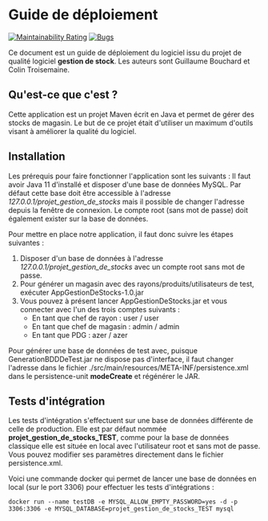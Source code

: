 # Guide de déploiement
[![Maintainability Rating](https://sonarcloud.io/api/project_badges/measure?project=AppPointage&metric=sqale_rating)](https://sonarcloud.io/dashboard?id=AppPointage) [![Bugs](https://sonarcloud.io/api/project_badges/measure?project=AppPointage&metric=bugs)](https://sonarcloud.io/dashboard?id=AppPointage) 

Ce document est un guide de déploiement du logiciel issu du projet de qualité logiciel **gestion de stock**. Les auteurs sont Guillaume Bouchard et Colin Troisemaine.

## Qu'est-ce que c'est ?

Cette application est un projet Maven écrit en Java et permet de gérer des stocks de magasin. Le but de ce projet était d'utiliser un maximum d'outils visant à améliorer la qualité du logiciel.

## Installation

Les prérequis pour faire fonctionner l'application sont les suivants : Il faut avoir Java 11 d'installé et disposer d'une base de données MySQL. Par défaut cette base doit être accessible à l'adresse _127.0.0.1/projet_gestion_de_stocks_ mais il possible de changer l'adresse depuis la fenêtre de connexion. Le compte root (sans mot de passe) doit également exister sur la base de données.

Pour mettre en place notre application, il faut donc suivre les étapes suivantes :
1) Disposer d'un base de données à l'adresse _127.0.0.1/projet_gestion_de_stocks_ avec un compte root sans mot de passe.
2) Pour générer un magasin avec des rayons/produits/utilisateurs de test, exécuter AppGestionDeStocks-1.0.jar
3) Vous pouvez à présent lancer AppGestionDeStocks.jar et vous connecter avec l'un des trois comptes suivants :
	- En tant que chef de rayon : user / user
	- En tant que chef de magasin : admin / admin
	- En tant que PDG : azer / azer

Pour générer une base de données de test avec, puisque GenerationBDDDeTest.jar ne dispose pas d'interface, il faut changer l'adresse dans le fichier ./src/main/resources/META-INF/persistence.xml dans le persistence-unit **modeCreate** et régénérer le JAR.

## Tests d'intégration 

Les tests d'intégration s'effectuent sur une base de données différente de celle de production. Elle est par défaut nommée **projet_gestion_de_stocks_TEST**, comme pour la base de données classique elle est située en local avec l'utilisateur root et sans mot de passe. Vous pouvez modifier ses paramètres directement dans le fichier persistence.xml.

Voici une commande docker qui permet de lancer une base de données en local (sur le port 3306) pour effectuer les tests d'intégrations : 


	docker run --name testDB -e MYSQL_ALLOW_EMPTY_PASSWORD=yes -d -p 3306:3306 -e MYSQL_DATABASE=projet_gestion_de_stocks_TEST mysql

 
